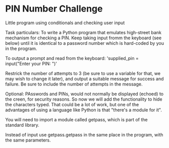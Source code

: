 # PIN Number Challenge
Little program using conditionals and checking user input 

Task particulars:
To write a Python program that emulates high-street bank mechanism for checking a PIN. Keep taking input fromm the keyboard (see below) until it is identical to a password number which is hard-coded by you in the program.

To output a prompt and read from the keyboard:
'supplied_pin = input("Enter your PIN: ")'

Restrick the number of attempts to 3 (be sure to use a variable for that, we may wish to change it later), and output a suitable message for success and failure. Be sure to include the number of attempts in the message.



Optional: 
PAsswords and PINs, would not normally be displayed (echoed) to the creen, for security reasons. So now we will add the functionality to hide the characters typed. That could be a lot of work, but one of the advantages of using a language like Python is that "there's a module for it".

You will need to import a module called getpass, which is part of the standard library.

Instead of input use getpass.getpass in the same place in the program, with the same parameters.
